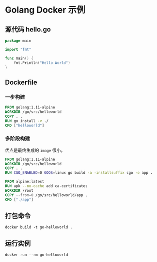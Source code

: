 # Golang Docker 示例

## 源代码 hello.go

```go
package main

import "fmt"

func main() {
	fmt.Println("Hello World")
}
```

## Dockerfile

### 一步构建

```Dockerfile
FROM golang:1.11-alpine
WORKDIR /go/src/helloworld
COPY . .
RUN go install -v ./
CMD ["helloworld"]
```

### 多阶段构建

优点是最终生成的 `image` 很小。

```Dockerfile
FROM golang:1.11-alpine
WORKDIR /go/src/helloworld
COPY . .
RUN CGO_ENABLED=0 GOOS=linux go build -a -installsuffix cgo -o app .

FROM alpine:latest
RUN apk --no-cache add ca-certificates
WORKDIR /root
COPY --from=0 /go/src/helloworld/app .
CMD ["./app"]
```

## 打包命令

```
docker build -t go-helloworld .
```

## 运行实例

```
docker run --rm go-helloworld
```
